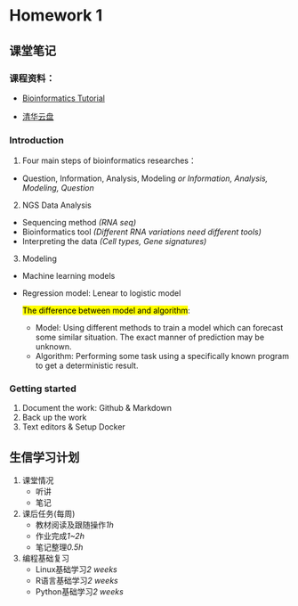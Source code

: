 # Homework 1
## 课堂笔记
###  课程资料：

- [Bioinformatics Tutorial](https://book.ncrnalab.org/teaching)

- [清华云盘](https://cloud.tsinghua.edu.cn/d/dcbb0944631a4291b34c/?p=%2F)

### Introduction
1. Four main steps of bioinformatics researches：
  - Question, Information, Analysis, Modeling *or Information, Analysis, Modeling, Question*

2. NGS Data Analysis
- Sequencing method *(RNA seq)*
- Bioinformatics tool *(Different RNA variations need different tools)*
- Interpreting the data *(Cell types, Gene signatures)*
   
3. Modeling
- Machine learning models
- Regression model: Lenear to logistic model
  
  <mark>The difference between model and algorithm</mark>:

  - Model: Using different methods to train a model which can forecast some similar situation. The exact manner of prediction may be unknown.
  - Algorithm: Performing some task using a specifically known program to get a deterministic result.
  
### Getting started
1. Document the work: Github & Markdown
2. Back up the work
3. Text editors & Setup Docker

## 生信学习计划
1. 课堂情况
   - 听讲
   - 笔记
2. 课后任务(每周)
   - 教材阅读及跟随操作*1h*
   - 作业完成*1~2h*
   - 笔记整理*0.5h*
3. 编程基础复习
   - Linux基础学习*2 weeks*
   - R语言基础学习*2 weeks*
   - Python基础学习*2 weeks*
